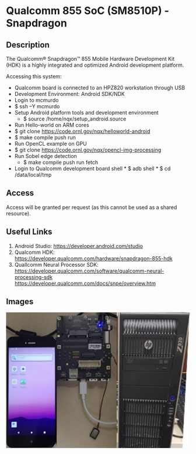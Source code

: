 # Qualcomm 855 SoC (SM8510P) - Snapdragon

## Description

The Qualcomm® Snapdragon™ 855 Mobile Hardware Development Kit (HDK) is a highly integrated and optimized Android development platform.

Accessing this system:

*  Qualcomm board is connected to an HPZ820 workstation  through USB
*  Development Environment: Android SDK/NDK
*  Login to mcmurdo
  *  $ ssh –Y mcmurdo
* Setup Android platform tools and development environment
  *  $ source /home/nqx/setup_android.source
*  Run Hello-world on ARM cores
  * $ git clone https://code.ornl.gov/nqx/helloworld-android
  * $ make  compile  push  run
*  Run OpenCL example on GPU
  * $ git clone https://code.ornl.gov/nqx/opencl-img-processing
  * Run Sobel edge detection
    * 	$ make  compile  push  run  fetch
  *  Login to Qualcomm development board shell
    * $ adb shell
    * $ cd /data/local/tmp

## Access

Access will be granted per request (as this cannot be used as a shared
resource).

## Useful Links

1. Android Studio: https://developer.android.com/studio
2. Qualcomm HDK: https://developer.qualcomm.com/hardware/snapdragon-855-hdk
3. Quallcomm Neural Processor SDK: https://developer.qualcomm.com/software/qualcomm-neural-processing-sdk
https://developer.qualcomm.com/docs/snpe/overview.htm

## Images

![Laboratory Setup](images/snapdragon1.jpg "Laboratory Setup")
